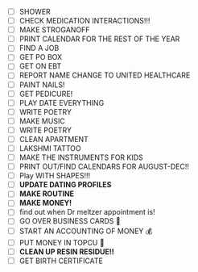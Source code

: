 - [ ] SHOWER
- [ ] CHECK MEDICATION INTERACTIONS!!!
- [ ] MAKE STROGANOFF
- [ ] PRINT CALENDAR FOR THE REST OF THE YEAR
- [ ] FIND A JOB
- [ ] GET PO BOX
- [ ] GET ON EBT
- [ ] REPORT NAME CHANGE TO UNITED HEALTHCARE
- [ ] PAINT NAILS!
- [ ] GET PEDICURE!
- [ ] PLAY DATE EVERYTHING
- [ ] WRITE POETRY 
- [ ] MAKE MUSIC
- [ ] WRITE POETRY
- [ ] CLEAN APARTMENT
- [ ] LAKSHMI TATTOO 
- [ ] MAKE THE INSTRUMENTS FOR KIDS 
- [ ] PRINT OUT/FIND CALENDARS FOR AUGUST-DEC!!
- [ ] Play WITH SHAPES!!!
- [ ] **UPDATE DATING PROFILES**
- [ ] **MAKE ROUTINE**
- [ ] **MAKE MONEY!**
- [ ] find out when Dr meltzer appointment is!
- [ ] GO OVER BUSINESS CARDS 📇
- [ ] START AN ACCOUNTING OF MONEY 💰 
- [ ] PUT MONEY IN TOPCU 🏦 
- [ ] **CLEAN UP RESIN RESIDUE!!**
- [ ] GET BIRTH CERTIFICATE